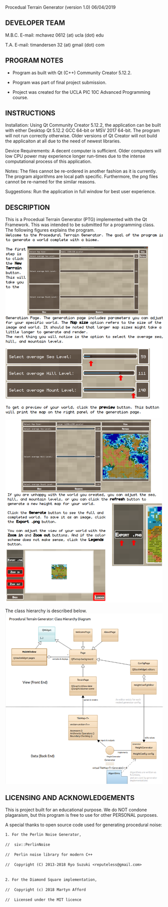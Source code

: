 Procedual Terrain Generator (version 1.0) 06/04/2019




DEVELOPER TEAM
----------------------------------------------------------------

M.B.C.
	E-mail: mchavez 0612 (at) ucla (dot) edu

T.A.
	E-mail: timandersen 32 (at) gmail (dot) com



PROGRAM NOTES
----------------------------------------------------------------

- Program as built with Qt (C++) Community Creator 5.12.2. 

- Program was part of final project submission. 

- Project was created for the UCLA PIC 10C Advanced Programming course.




INSTRUCTIONS
---------------------------------------------------

Installation: Using Qt Community Creator 5.12.2, the application can be built with either
Desktop Qt 5.12.2 GCC 64-bit or MSV 2017 64-bit. The program will not run correctly otherwise.
Older versions of Qt Creator will not build the applicaiton at all due to the need of newest
libraries. 

Device Requirements: A decent computer is sufficient. Older computers will low CPU power may 
experience longer run-times due to the intense computational process of this application. 

Notes: The files cannot be re-ordered in another fashion as it is currently. The program algorithms
are local path specific. Furthermore, the png files cannot be re-named for the similar reasons. 

Suggestions: Run the application in full window for best user experience. 


DESCRIPTION
---------------------------------------------------
This is a Procedual Terrain Generator (PTG) implemented with the Qt Framework. This was intended
to be submitted for a programming class. 
The following figures explains the program.
![](instruction_image_page1.png)
![](instruction_image_page2.png)

The class hierarchy is described below. 
![](figure_class_hierarchy_diagram.png)

LICENSING AND ACKNOWLEDGEMENTS 
---------------------------------------------------

This is project built for an educational purpose. 
We do NOT condone plagaraism, but this program is free to use for other PERSONAL purposes.
 


A special thanks to open source code used for generating procedural noise:
	
	1. For the Perlin Noise Generator,
	
	//	siv::PerlinNoise
	
	//	Perlin noise library for modern C++
	
	//	Copyright (C) 2013-2018 Ryo Suzuki <reputeless@gmail.com>

	
	2. For the Diamond Square implementation,
	
	//	Copyright (c) 2018 Martyn Afford
	
	//	Licensed under the MIT licence
